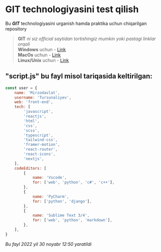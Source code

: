 # GIT technologiyasini test qilish

Bu ***GIT*** technologiyasini urganish hamda praktika uchun chiqarilgan repository

> **GIT** *ni siz official saytidan tortishingiz
> mumkin yoki pastagi linklar orqali* <br>
> **Windows** uchun - [Link](https://git-scm.com/download/win) <br>
> **MacOs** uchun - [Link](https://git-scm.com/download/mac) <br>
> **Linux/Unix** uchun - [Link](https://git-scm.com/download/linux) <br>

## "script.js" bu fayl misol tariqasida keltirilgan:

```javascript
const user = {
	name: 'Mirzodavlat',
	username: 'Tursunaliyev',
	web: 'front-end',
	tech: [
		'javascript',
		'reactjs',
		'html',
		'css',
		'scss',
		'typescript',
		'tailwind-css',
		'framer-motion',
		'react-router',
		'react-icons',
		'nextjs',
	],
	codeEditors: [
		{
			name: 'Vscode',
			for: ['web', 'python', 'c#', 'c++'],
		},
		{
			name: 'PyCharm',
			for: ['python', 'django'],
		},
		{
			name: 'Sublime Text 3/4',
			for: ['web', 'python', 'markdown'],
		},
	],
}
```

*Bu fayl 2022 yil 30 noyabr 12:50 yaratildi*